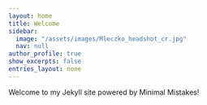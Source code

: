```yaml
---
layout: home
title: Welcome
sidebar:
  image: "/assets/images/Mleczko_headshot_cr.jpg"  
  nav: null
author_profile: true
show_excerpts: false
entries_layout: none
---
```


Welcome to my Jekyll site powered by Minimal Mistakes!
